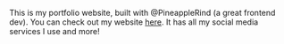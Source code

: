 This is my portfolio website, built with @PineappleRind (a great frontend dev).
You can check out my website [here](https://andrew.nijmeh.net/).
It has all my social media services I use and more!
